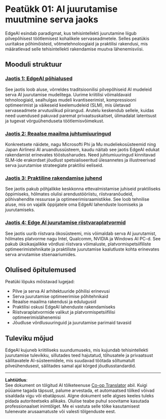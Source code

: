 <!--
CO_OP_TRANSLATOR_METADATA:
{
  "original_hash": "ddfe62b8e130979b7034bc6fbb7d510c",
  "translation_date": "2025-10-11T11:15:07+00:00",
  "source_file": "Module01/README.md",
  "language_code": "et"
}
-->
# Peatükk 01: AI juurutamise muutmine serva jaoks

EdgeAI esindab paradigmat, kus tehisintellekti juurutamine liigub pilvepõhisest töötlemisest kohalikele servaseadmetele. Selles peatükis uuritakse põhimõisteid, võtmetehnoloogiaid ja praktilisi rakendusi, mis määratlevad selle tehisintellekti rakendamise muutva lähenemisviisi.

## Mooduli struktuur

### [Jaotis 1: EdgeAI põhialused](./01.EdgeAIFundamentals.md)
See jaotis loob aluse, võrreldes traditsioonilisi pilvepõhiseid AI mudeleid serva AI juurutamise mudelitega. Uurime kriitilisi võimaldavaid tehnoloogiaid, sealhulgas mudeli kvantiseerimist, kompressiooni optimeerimist ja väikeseid keelemudeleid (SLM), mis ületavad servaseadmete arvutuslikud piirangud. Arutelu keskendub sellele, kuidas need uuendused pakuvad paremat privaatsuskaitset, ülimadalat latentsust ja tugevat võrguühenduseta töötlemisvõimekust.

### [Jaotis 2: Reaalse maailma juhtumiuuringud](./02.RealWorldCaseStudies.md)
Konkreetsete näidete, nagu Microsofti Phi ja Mu mudeliekosüsteemid ning Japan Airlinesi AI aruandlussüsteem, kaudu näitab see jaotis EdgeAI edukat rakendamist erinevates tööstusharudes. Need juhtumiuuringud kinnitavad SLM-ide erakordset jõudlust spetsialiseeritud ülesannetes ja illustreerivad serva juurutamise strateegiate praktilisi eeliseid.

### [Jaotis 3: Praktiline rakendamise juhend](./03.PracticalImplementationGuide.md)
See jaotis pakub põhjalikke keskkonna ettevalmistamise juhiseid praktiliseks õppimiseks, hõlmates olulisi arendustööriistu, riistvaranõudeid, põhivahendite ressursse ja optimeerimisraamistikke. See loob tehnilise aluse, mis on vajalik õppijatele oma EdgeAI lahenduste loomiseks ja juurutamiseks.

### [Jaotis 4: Edge AI juurutamise riistvaraplatvormid](./04.EdgeDeployment.md)
See jaotis uurib riistvara ökosüsteemi, mis võimaldab serva AI juurutamist, hõlmates platvorme nagu Intel, Qualcomm, NVIDIA ja Windows AI PC-d. See pakub üksikasjalikke võrdlusi riistvara võimaluste, platvormispetsiifiliste optimeerimistehnikate ja praktiliste juurutamise kaalutluste kohta erinevates serva arvutamise stsenaariumides.

## Olulised õpitulemused

Peatüki lõpuks mõistavad lugejad:
- Pilve ja serva AI arhitektuuride põhilisi erinevusi
- Serva juurutamise optimeerimise põhitehnikaid
- Reaalse maailma rakendusi ja edulugusid
- Praktilisi oskusi EdgeAI lahenduste rakendamiseks
- Riistvaraplatvormide valikut ja platvormispetsiifilisi optimeerimislähenemisi
- Jõudluse võrdlusuuringuid ja juurutamise parimaid tavasid

## Tuleviku mõjud

EdgeAI kujuneb kriitiliseks suundumuseks, mis kujundab tehisintellekti juurutamise tulevikku, sillutades teed hajutatud, tõhusatele ja privaatsust säilitavatele AI-süsteemidele, mis suudavad töötada sõltumatult pilveühendusest, säilitades samal ajal kõrged jõudlusstandardid.

---

**Lahtiütlus**:  
See dokument on tõlgitud AI tõlketeenuse [Co-op Translator](https://github.com/Azure/co-op-translator) abil. Kuigi püüame tagada täpsust, palume arvestada, et automaatsed tõlked võivad sisaldada vigu või ebatäpsusi. Algne dokument selle algses keeles tuleks pidada autoriteetseks allikaks. Olulise teabe puhul soovitame kasutada professionaalset inimtõlget. Me ei vastuta selle tõlke kasutamisest tulenevate arusaamatuste või valesti tõlgenduste eest.